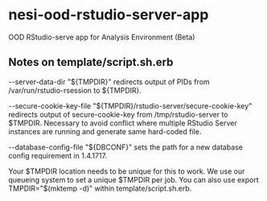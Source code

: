 # nesi-ood-rstudio-server-app
OOD RStudio-serve  app for Analysis Environment (Beta)


## Notes on template/script.sh.erb
--server-data-dir "${TMPDIR}" redirects output of PIDs from /var/run/rstudio-rsession to ${TMPDIR}.

--secure-cookie-key-file "${TMPDIR}/rstudio-server/secure-cookie-key" redirects output of secure-cookie-key from /tmp/rstudio-server to $TMPDIR. Necessary to avoid conflict where multiple RStudio Server instances are running and generate same hard-coded file.

--database-config-file "${DBCONF}" sets the path for a new database config requirement in 1.4.1717.

Your $TMPDIR location needs to be unique for this to work. We use our queueing system to set a unique $TMPDIR per job. You can also use export TMPDIR="$(mktemp -d)" within template/script.sh.erb.
